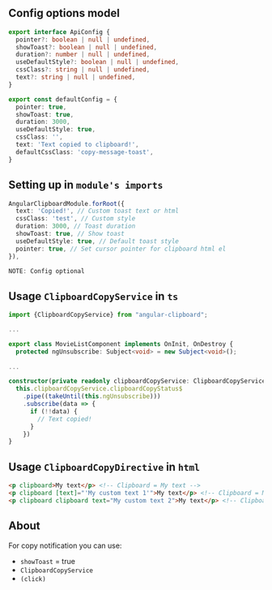 ## Config options model
```ts
export interface ApiConfig {
  pointer?: boolean | null | undefined,
  showToast?: boolean | null | undefined,
  duration?: number | null | undefined,
  useDefaultStyle?: boolean | null | undefined,
  cssClass?: string | null | undefined,
  text?: string | null | undefined,
}

export const defaultConfig = {
  pointer: true,
  showToast: true,
  duration: 3000,
  useDefaultStyle: true,
  cssClass: '',
  text: 'Text copied to clipboard!',
  defaultCssClass: 'copy-message-toast',
}
```

## Setting up in `module's imports`
```ts
AngularClipboardModule.forRoot({
  text: 'Copied!', // Custom toast text or html
  cssClass: 'test', // Custom style
  duration: 3000, // Toast duration
  showToast: true, // Show toast
  useDefaultStyle: true, // Default toast style
  pointer: true, // Set cursor pointer for clipboard html el
}),
```

```ts
NOTE: Config optional
```

## Usage `ClipboardCopyService` in `ts`
```ts
import {ClipboardCopyService} from "angular-clipboard";

...

export class MovieListComponent implements OnInit, OnDestroy {
  protected ngUnsubscribe: Subject<void> = new Subject<void>();
  
... 

constructor(private readonly clipboardCopyService: ClipboardCopyService) {
  this.clipboardCopyService.clipboardCopyStatus$
    .pipe((takeUntil(this.ngUnsubscribe)))
    .subscribe(data => {
      if (!!data) {
        // Text copied!
      }
    })
}
```

## Usage `ClipboardCopyDirective` in `html`
```html
<p clipboard>My text</p> <!-- Clipboard = My text -->
<p clipboard [text]="'My custom text 1'">My text</p> <!-- Clipboard = My custom text 1 -->
<p clipboard clipboard text="My custom text 2">My text</p> <!-- Clipboard = My custom text 2 -->
```

## About

For copy notification you can use:
- `showToast` = true
- `ClipboardCopyService`
- `(click)`
